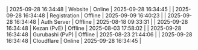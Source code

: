 | 2025-09-28 16:34:48 | Website | Online | 2025-09-28 16:34:45 |
| 2025-09-28 16:34:48 | Registration | Offline | 2025-09-09 16:40:23 |
| 2025-09-28 16:34:48 | Auth Server | Offline | 2025-08-18 09:33:31 |
| 2025-09-28 16:34:48 | Kezan (PvE) | Offline | 2025-08-03 17:58:02 |
| 2025-09-28 16:34:48 | Gurubashi (PvP) | Offline | 2025-08-23 21:44:06 |
| 2025-09-28 16:34:48 | Cloudflare | Online | 2025-09-28 16:34:45 |

